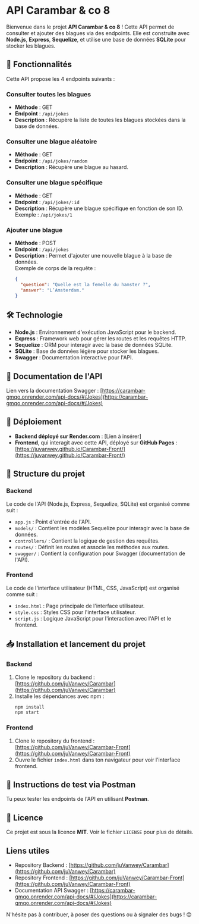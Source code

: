 # API Carambar & co 8

Bienvenue dans le projet **API Carambar & co 8** !
Cette API permet de consulter et ajouter des blagues via des endpoints. Elle est construite avec **Node.js**, **Express**, **Sequelize**, et utilise une base de données **SQLite** pour stocker les blagues.

## 🚀 Fonctionnalités

Cette API propose les 4 endpoints suivants :

### Consulter toutes les blagues

- **Méthode** : GET
- **Endpoint** : `/api/jokes`
- **Description** : Récupère la liste de toutes les blagues stockées dans la base de données.

### Consulter une blague aléatoire

- **Méthode** : GET
- **Endpoint** : `/api/jokes/random`
- **Description** : Récupère une blague au hasard.

### Consulter une blague spécifique

- **Méthode** : GET
- **Endpoint** : `/api/jokes/:id`
- **Description** : Récupère une blague spécifique en fonction de son ID.  
  Exemple : `/api/jokes/1`

### Ajouter une blague

- **Méthode** : POST
- **Endpoint** : `/api/jokes`
- **Description** : Permet d'ajouter une nouvelle blague à la base de données.  
  Exemple de corps de la requête :
  ```json
  {
    "question": "Quelle est la femelle du hamster ?",
    "answer": "L’Amsterdam."
  }
  ```

## 🛠️ Technologie

- **Node.js** : Environnement d'exécution JavaScript pour le backend.
- **Express** : Framework web pour gérer les routes et les requêtes HTTP.
- **Sequelize** : ORM pour interagir avec la base de données SQLite.
- **SQLite** : Base de données légère pour stocker les blagues.
- **Swagger** : Documentation interactive pour l'API.

## 📝 Documentation de l'API

Lien vers la documentation Swagger : [https://carambar-gmqo.onrender.com/api-docs/#/Jokes](https://carambar-gmqo.onrender.com/api-docs/#/Jokes)

## 🚀 Déploiement

- **Backend déployé sur Render.com** : [Lien à insérer]
- **Frontend**, qui interagit avec cette API, déployé sur **GitHub Pages** : [https://juvanwey.github.io/Carambar-Front/](https://juvanwey.github.io/Carambar-Front/)

## 📂 Structure du projet

### Backend

Le code de l'API (Node.js, Express, Sequelize, SQLite) est organisé comme suit :
- `app.js` : Point d'entrée de l'API.
- `models/` : Contient les modèles Sequelize pour interagir avec la base de données.
- `controllers/` : Contient la logique de gestion des requêtes.
- `routes/` : Définit les routes et associe les méthodes aux routes.
- `swagger/` : Contient la configuration pour Swagger (documentation de l'API).

### Frontend

Le code de l'interface utilisateur (HTML, CSS, JavaScript) est organisé comme suit :
- `index.html` : Page principale de l'interface utilisateur.
- `style.css` : Styles CSS pour l'interface utilisateur.
- `script.js` : Logique JavaScript pour l'interaction avec l'API et le frontend.

## 📥 Installation et lancement du projet

### Backend

1. Clone le repository du backend : [https://github.com/juVanwey/Carambar](https://github.com/juVanwey/Carambar)
2. Installe les dépendances avec npm :
   ```bash
   npm install
   npm start
   ```

### Frontend

1. Clone le repository du frontend : [https://github.com/juVanwey/Carambar-Front](https://github.com/juVanwey/Carambar-Front)
2. Ouvre le fichier `index.html` dans ton navigateur pour voir l'interface frontend.

## 📑 Instructions de test via Postman

Tu peux tester les endpoints de l'API en utilisant **Postman**.

## 📜 Licence

Ce projet est sous la licence **MIT**. Voir le fichier `LICENSE` pour plus de détails.

## Liens utiles

- Repository Backend : [https://github.com/juVanwey/Carambar](https://github.com/juVanwey/Carambar)
- Repository Frontend : [https://github.com/juVanwey/Carambar-Front](https://github.com/juVanwey/Carambar-Front)
- Documentation API Swagger : [https://carambar-gmqo.onrender.com/api-docs/#/Jokes](https://carambar-gmqo.onrender.com/api-docs/#/Jokes)

N'hésite pas à contribuer, à poser des questions ou à signaler des bugs ! 😊
